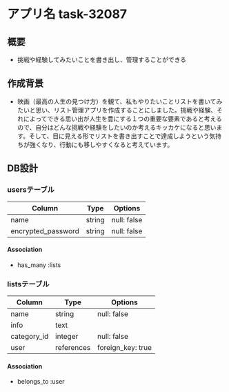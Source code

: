 # アプリ名 task-32087

## 概要

- 挑戦や経験してみたいことを書き出し、管理することができる

## 作成背景

- 映画（最高の人生の見つけ方）を観て、私もやりたいことリストを書いてみたいと思い、リスト管理アプリを作成することにしました。挑戦や経験、それによってできる思い出が人生を豊にする１つの重要な要素であると考えるので、自分はどんな挑戦や経験をしたいのか考えるキッカケになると思います。そして、目に見える形でリストを書き出すことで達成しようという気持ちが強くなり、行動にも移しやすくなると考えています。

## DB設計

### usersテーブル

| Column             | Type     | Options      |
| ------------------ | -------- | ------------ |
| name               | string   | null: false  |
| encrypted_password | string   | null: false  |

#### Association

- has_many :lists

### listsテーブル

| Column                 | Type       | Options           |
| ---------------------- | ---------- | ----------------- |
| name                   | string     | null: false       |
| info                   | text       |                   |
| category_id            | integer    | null: false       |
| user                   | references | foreign_key: true |

#### Association

- belongs_to :user
